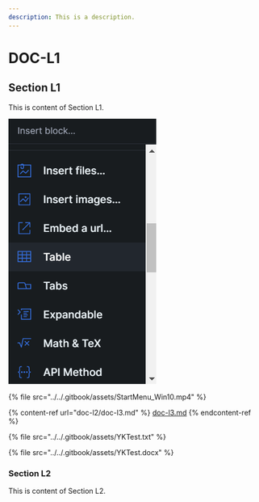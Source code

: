 ```yaml
---
description: This is a description.
---
```


# DOC-L1

## Section L1

This is content of Section L1.

![](<../../.gitbook/assets/gitbook Web - Insert.png>)

{% file src="../../.gitbook/assets/StartMenu_Win10.mp4" %}

{% content-ref url="doc-l2/doc-l3.md" %}
[doc-l3.md](doc-l2/doc-l3.md)
{% endcontent-ref %}

{% file src="../../.gitbook/assets/YKTest.txt" %}

{% file src="../../.gitbook/assets/YKTest.docx" %}

### Section L2

This is content of Section L2.
